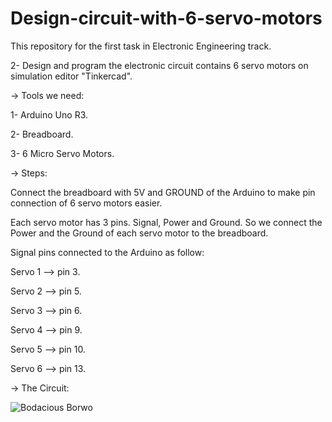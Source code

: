 # Design-circuit-with-6-servo-motors
This repository for the first task in Electronic Engineering track.

2- Design and program the electronic circuit contains 6 servo motors on simulation editor "Tinkercad".

-> Tools we need:

1- Arduino Uno R3.

2- Breadboard.

3- 6 Micro Servo Motors.

-> Steps:

Connect the breadboard with 5V and GROUND of the Arduino to make pin connection of 6 servo motors easier.

Each servo motor has 3 pins. Signal, Power and Ground. So we connect the Power and the Ground of each servo motor to the breadboard.

Signal pins connected to the Arduino as follow:

Servo 1 --> pin 3.

Servo 2 --> pin 5.

Servo 3 --> pin 6.

Servo 4 --> pin 9.

Servo 5 --> pin 10.

Servo 6 --> pin 13.

-> The Circuit:

![Bodacious Borwo](https://github.com/AlbishriAbdullah/Design-circuit-with-6-servo-motors/assets/152159098/9f390df8-60ff-4de7-868e-7d4b26d07929)
